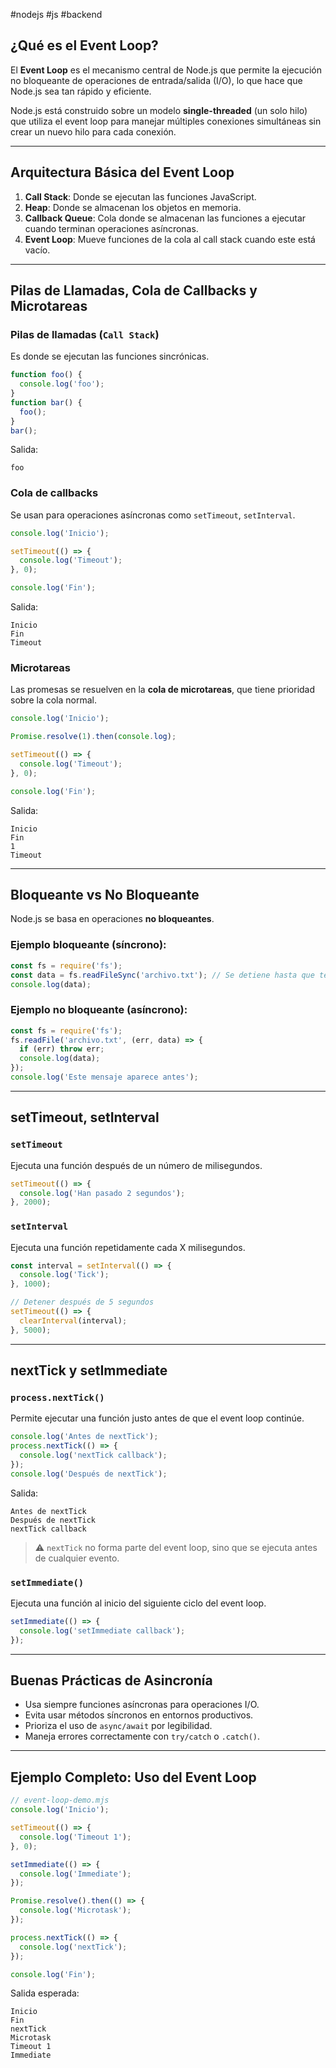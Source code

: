 #nodejs #js #backend

## ¿Qué es el Event Loop?

El **Event Loop** es el mecanismo central de Node.js que permite la ejecución no bloqueante de operaciones de entrada/salida (I/O), lo que hace que Node.js sea tan rápido y eficiente.

Node.js está construido sobre un modelo **single-threaded** (un solo hilo) que utiliza el event loop para manejar múltiples conexiones simultáneas sin crear un nuevo hilo para cada conexión.

---

## Arquitectura Básica del Event Loop

1. **Call Stack**: Donde se ejecutan las funciones JavaScript.
2. **Heap**: Donde se almacenan los objetos en memoria.
3. **Callback Queue**: Cola donde se almacenan las funciones a ejecutar cuando terminan operaciones asíncronas.
4. **Event Loop**: Mueve funciones de la cola al call stack cuando este está vacío.

---

## Pilas de Llamadas, Cola de Callbacks y Microtareas

### Pilas de llamadas (`Call Stack`)

Es donde se ejecutan las funciones sincrónicas.

```javascript
function foo() {
  console.log('foo');
}
function bar() {
  foo();
}
bar();
```

Salida:
```
foo
```

### Cola de callbacks

Se usan para operaciones asíncronas como `setTimeout`, `setInterval`.

```javascript
console.log('Inicio');

setTimeout(() => {
  console.log('Timeout');
}, 0);

console.log('Fin');
```

Salida:
```
Inicio
Fin
Timeout
```

### Microtareas

Las promesas se resuelven en la **cola de microtareas**, que tiene prioridad sobre la cola normal.

```javascript
console.log('Inicio');

Promise.resolve(1).then(console.log);

setTimeout(() => {
  console.log('Timeout');
}, 0);

console.log('Fin');
```

Salida:
```
Inicio
Fin
1
Timeout
```

---

## Bloqueante vs No Bloqueante

Node.js se basa en operaciones **no bloqueantes**.

### Ejemplo bloqueante (síncrono):

```javascript
const fs = require('fs');
const data = fs.readFileSync('archivo.txt'); // Se detiene hasta que termine
console.log(data);
```

### Ejemplo no bloqueante (asíncrono):

```javascript
const fs = require('fs');
fs.readFile('archivo.txt', (err, data) => {
  if (err) throw err;
  console.log(data);
});
console.log('Este mensaje aparece antes');
```

---

## setTimeout, setInterval

### `setTimeout`

Ejecuta una función después de un número de milisegundos.

```javascript
setTimeout(() => {
  console.log('Han pasado 2 segundos');
}, 2000);
```

### `setInterval`

Ejecuta una función repetidamente cada X milisegundos.

```javascript
const interval = setInterval(() => {
  console.log('Tick');
}, 1000);

// Detener después de 5 segundos
setTimeout(() => {
  clearInterval(interval);
}, 5000);
```

---

## nextTick y setImmediate

### `process.nextTick()`

Permite ejecutar una función justo antes de que el event loop continúe.

```javascript
console.log('Antes de nextTick');
process.nextTick(() => {
  console.log('nextTick callback');
});
console.log('Después de nextTick');
```

Salida:
```
Antes de nextTick
Después de nextTick
nextTick callback
```

> ⚠️ `nextTick` no forma parte del event loop, sino que se ejecuta antes de cualquier evento.

### `setImmediate()`

Ejecuta una función al inicio del siguiente ciclo del event loop.

```javascript
setImmediate(() => {
  console.log('setImmediate callback');
});
```

---

## Buenas Prácticas de Asincronía

- Usa siempre funciones asíncronas para operaciones I/O.
- Evita usar métodos síncronos en entornos productivos.
- Prioriza el uso de `async/await` por legibilidad.
- Maneja errores correctamente con `try/catch` o `.catch()`.

---

## Ejemplo Completo: Uso del Event Loop

```javascript
// event-loop-demo.mjs
console.log('Inicio');

setTimeout(() => {
  console.log('Timeout 1');
}, 0);

setImmediate(() => {
  console.log('Immediate');
});

Promise.resolve().then(() => {
  console.log('Microtask');
});

process.nextTick(() => {
  console.log('nextTick');
});

console.log('Fin');
```

Salida esperada:
```
Inicio
Fin
nextTick
Microtask
Timeout 1
Immediate
```
